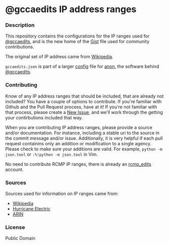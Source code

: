 # @gccaedits IP address ranges

### Description

This repository contains the configurations for the IP ranges used for [@gccaedits](http://twitter.com/gccaedits), and is the new home of the [Gist](https://gist.github.com/ruebot/605426d052168156ba37) file used for community contributions.

The original set of IP address came from [Wikipedia](https://en.wikipedia.org/wiki/Wikipedia:Blocking_IP_addresses).

`gccaedits.json` is part of a larger [config](https://github.com/edsu/anon/blob/master/config.json.template) file for [anon](https://github.com/edsu/anon), the software behind [@gccaedits](http://twitter.com/gccaedits).

### Contributing

Know of any IP address ranges that should be included, that are already not included? You have a couple of options to contribute. If you're familiar with Github and the Pull Request process, have at it! If you're not familiar with that process, please create a [New Issue](https://github.com/ruebot/gccaedits-ip-address-ranges/issues/new), and we'll work through the getting your contirbutions included that way.

When you are contributing IP address ranges, please provide a source and/or documentation. For instance, including a stable uri to the source in the commit message and/or issue. Additionally, it is very helpful if each pull request containins only an addition or modification to a single agency. Please check to make sure your additions are valid. For example, `python -m json.tool` or `:%!python -m json.tool` in Vim.

No need to contribute RCMP IP ranges, there is already an [rcmp_edits](https://twitter.com/rcmp_edits) account.

### Sources

Sources used for information on IP ranges came from:

* [Wikipedia](https://en.wikipedia.org/wiki/Wikipedia:Blocking_IP_addresse)
* [Hurricane Electric](http://bgp.he.net/)
* [ARIN](http://whois.arin.net/ui)

### License

Public Domain
